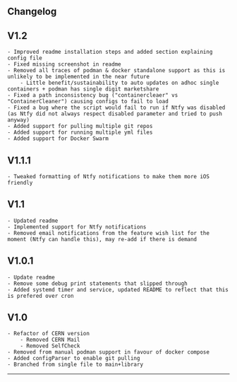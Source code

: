 Changelog
---------------------
## V1.2
	- Improved readme installation steps and added section explaining config file
	- Fixed missing screenshot in readme 
	- Removed all traces of podman & docker standalone support as this is unlikely to be implemented in the near future
		- Little benefit/sustainability to auto updates on adhoc single containers + podman has single digit marketshare
	- Fixed a path inconsistency bug ("containercleaer" vs "ContainerCleaner") causing configs to fail to load
	- Fixed a bug where the script would fail to run if Ntfy was disabled (as Ntfy did not always respect disabled parameter and tried to push anyway)
	- Added support for pulling multiple git repos 
	- Added support for running multiple yml files 
	- Added support for Docker Swarm


## V1.1.1
	- Tweaked formatting of Ntfy notifications to make them more iOS friendly



## V1.1
	- Updated readme 
	- Implemented support for Ntfy notifications
	- Removed email notifications from the feature wish list for the moment (Ntfy can handle this), may re-add if there is demand	


## V1.0.1
	- Update readme 
	- Remove some debug print statements that slipped through
	- Added systemd timer and service, updated README to reflect that this is prefered over cron	


## V1.0
	- Refactor of CERN version
		- Removed CERN Mail
		- Removed SelfCheck
	- Removed from manual podman support in favour of docker compose
	- Added configParser to enable git pulling
	- Branched from single file to main+library

______________________


